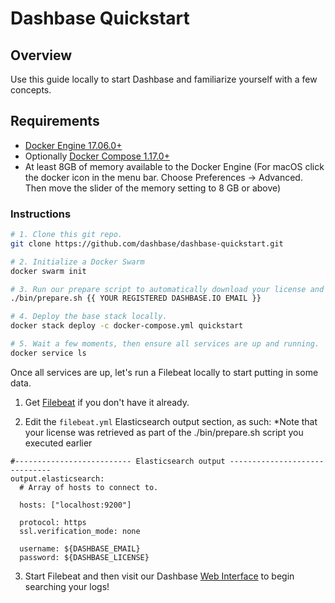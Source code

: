 # Dashbase Quickstart

## Overview
Use this guide locally to start Dashbase and familiarize yourself with a few concepts.

## Requirements

- [Docker Engine 17.06.0+](https://www.docker.com/community-edition#/download)
- Optionally [Docker Compose 1.17.0+](https://docs.docker.com/compose/install)
- At least 8GB of memory available to the Docker Engine (For macOS click the docker icon in the menu bar. Choose Preferences -> Advanced. Then move the slider of the memory setting to 8 GB or above)

### Instructions

```bash
# 1. Clone this git repo.
git clone https://github.com/dashbase/dashbase-quickstart.git

# 2. Initialize a Docker Swarm
docker swarm init

# 3. Run our prepare script to automatically download your license and configure SSL support for Dashbase.
./bin/prepare.sh {{ YOUR REGISTERED DASHBASE.IO EMAIL }}

# 4. Deploy the base stack locally.
docker stack deploy -c docker-compose.yml quickstart

# 5. Wait a few moments, then ensure all services are up and running.
docker service ls
```

Once all services are up, let's run a Filebeat locally to start putting in some data.

1. Get [Filebeat](https://www.elastic.co/guide/en/beats/filebeat/current/filebeat-installation.html) if you don't have it already.

2. Edit the `filebeat.yml` Elasticsearch output section, as such:
*Note that your license was retrieved as part of the ./bin/prepare.sh script you executed earlier

```
#-------------------------- Elasticsearch output ------------------------------
output.elasticsearch:
  # Array of hosts to connect to.

  hosts: ["localhost:9200"]

  protocol: https
  ssl.verification_mode: none

  username: ${DASHBASE_EMAIL}
  password: ${DASHBASE_LICENSE}
```

3. Start Filebeat and then visit our Dashbase [Web Interface](https://localhost:8080) to begin searching your logs!



